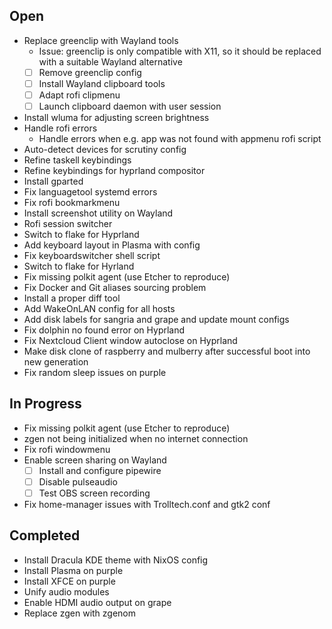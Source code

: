 ## Open

- Replace greenclip with Wayland tools
    + Issue: greenclip is only compatible with X11, so it should be replaced with a suitable Wayland alternative
    - [ ] Remove greenclip config
    - [ ] Install Wayland clipboard tools
    - [ ] Adapt rofi clipmenu
    - [ ] Launch clipboard daemon with user session
- Install wluma for adjusting screen brightness
- Handle rofi errors
    + Handle errors when e.g. app was not found  with appmenu rofi script
- Auto-detect devices for scrutiny config
- Refine taskell keybindings
- Refine keybindings for hyprland compositor
- Install gparted
- Fix languagetool systemd errors
- Fix rofi bookmarkmenu
- Install screenshot utility on Wayland
- Rofi session switcher
- Switch to flake for Hyprland
- Add keyboard layout in Plasma with config
- Fix keyboardswitcher shell script
- Switch to flake for Hyrland
- Fix missing polkit agent (use Etcher to reproduce)
- Fix Docker and Git aliases sourcing problem
- Install a proper diff tool
- Add WakeOnLAN config for all hosts
- Add disk labels for sangria and grape and update mount configs
- Fix dolphin no found error on Hyprland
- Fix Nextcloud Client window autoclose on Hyprland
- Make disk clone of raspberry and mulberry after successful boot into new generation
- Fix random sleep issues on purple

## In Progress

- Fix missing polkit agent (use Etcher to reproduce)
- zgen not being initialized when no internet connection
- Fix rofi windowmenu
- Enable screen sharing on Wayland
    - [ ] Install and configure pipewire
    - [ ] Disable pulseaudio
    - [ ] Test OBS screen recording
- Fix home-manager issues with Trolltech.conf and gtk2 conf

## Completed

- Install Dracula KDE theme with NixOS config
- Install Plasma on purple
- Install XFCE on purple
- Unify audio modules
- Enable HDMI audio output on grape
- Replace zgen with zgenom
